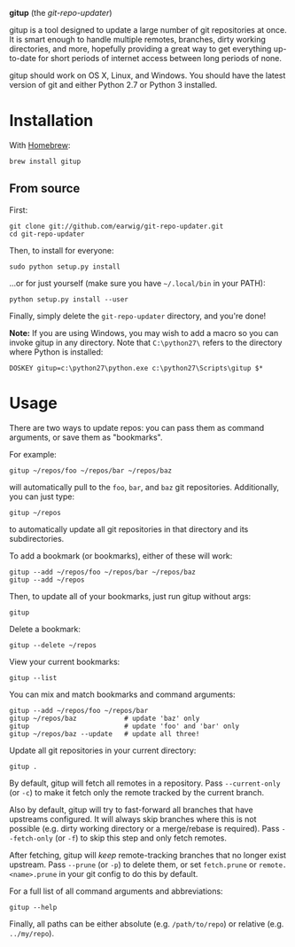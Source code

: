 __gitup__ (the _git-repo-updater_)

gitup is a tool designed to update a large number of git repositories at once.
It is smart enough to handle multiple remotes, branches, dirty working
directories, and more, hopefully providing a great way to get everything
up-to-date for short periods of internet access between long periods of none.

gitup should work on OS X, Linux, and Windows. You should have the latest
version of git and either Python 2.7 or Python 3 installed.

# Installation

With [Homebrew](http://brew.sh/):

    brew install gitup

## From source

First:

    git clone git://github.com/earwig/git-repo-updater.git
    cd git-repo-updater

Then, to install for everyone:

    sudo python setup.py install

...or for just yourself (make sure you have `~/.local/bin` in your PATH):

    python setup.py install --user

Finally, simply delete the `git-repo-updater` directory, and you're done!

__Note:__ If you are using Windows, you may wish to add a macro so you can
invoke gitup in any directory. Note that `C:\python27\` refers to the
directory where Python is installed:

    DOSKEY gitup=c:\python27\python.exe c:\python27\Scripts\gitup $*

# Usage

There are two ways to update repos: you can pass them as command arguments,
or save them as "bookmarks".

For example:

    gitup ~/repos/foo ~/repos/bar ~/repos/baz

will automatically pull to the `foo`, `bar`, and `baz` git repositories.
Additionally, you can just type:

    gitup ~/repos

to automatically update all git repositories in that directory and its
subdirectories.

To add a bookmark (or bookmarks), either of these will work:

    gitup --add ~/repos/foo ~/repos/bar ~/repos/baz
    gitup --add ~/repos

Then, to update all of your bookmarks, just run gitup without args:

    gitup

Delete a bookmark:

    gitup --delete ~/repos

View your current bookmarks:

    gitup --list

You can mix and match bookmarks and command arguments:

    gitup --add ~/repos/foo ~/repos/bar
    gitup ~/repos/baz            # update 'baz' only
    gitup                        # update 'foo' and 'bar' only
    gitup ~/repos/baz --update   # update all three!

Update all git repositories in your current directory:

    gitup .

By default, gitup will fetch all remotes in a repository. Pass `--current-only`
(or `-c`) to make it fetch only the remote tracked by the current branch.

Also by default, gitup will try to fast-forward all branches that have
upstreams configured. It will always skip branches where this is not possible
(e.g. dirty working directory or a merge/rebase is required). Pass
`--fetch-only` (or `-f`) to skip this step and only fetch remotes.

After fetching, gitup will _keep_ remote-tracking branches that no longer exist
upstream. Pass `--prune` (or `-p`) to delete them, or set `fetch.prune` or
`remote.<name>.prune` in your git config to do this by default.

For a full list of all command arguments and abbreviations:

    gitup --help

Finally, all paths can be either absolute (e.g. `/path/to/repo`) or relative
(e.g. `../my/repo`).
